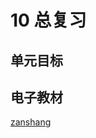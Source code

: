 # 10 总复习

## 单元目标

## 电子教材

<Epep grade="xxsx3a" :pep="1221001301141" :pages="108" :paged="114" ></Epep>

[zanshang](../res/zanshang.md ':include')